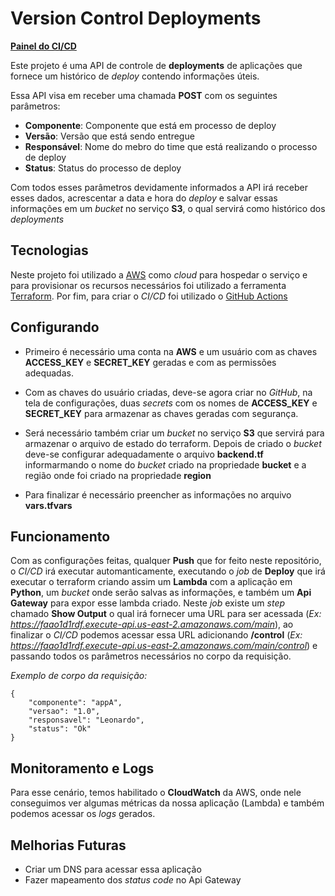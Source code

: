 # Version Control Deployments

[**Painel do CI/CD**](https://github.com/leonardosmartins/version-control-deployments/actions)


Este projeto é uma API de controle de **deployments** de aplicações que fornece um histórico de *deploy* contendo informações úteis.

Essa API visa em receber uma chamada **POST** com os seguintes parâmetros:

 * **Componente**: Componente que está em processo de deploy
 * **Versão**: Versão que está sendo entregue
 * **Responsável**: Nome do mebro do time que está realizando o processo de deploy
 * **Status**: Status do processo de deploy

Com todos esses parâmetros devidamente informados a API irá receber esses dados, acrescentar a data e hora do *deploy* e salvar essas informações em um *bucket* no serviço **S3**, o qual servirá como histórico dos *deployments*

## Tecnologias

Neste projeto foi utilizado a [AWS](https://aws.amazon.com/pt/) como *cloud* para hospedar o serviço e para provisionar os recursos necessários foi utilizado a ferramenta [Terraform](https://www.terraform.io/). Por fim, para criar o *CI/CD* foi utilizado o [GitHub Actions](https://github.com/features/actions)

## Configurando

* Primeiro é necessário uma conta na **AWS** e um usuário com as chaves **ACCESS_KEY** e **SECRET_KEY** geradas e com as permissões adequadas.

* Com as chaves do usuário criadas, deve-se agora criar no *GitHub*, na tela de configurações, duas *secrets* com os nomes de **ACCESS_KEY** e **SECRET_KEY** para armazenar as chaves geradas com segurança.

* Será necessário também criar um *bucket* no serviço **S3** que servirá para armazenar o arquivo de estado do terraform. Depois de criado o *bucket* deve-se configurar adequadamente o arquivo **backend.tf** informarmando o nome do *bucket* criado na propriedade **bucket** e a região onde foi criado na propriedade **region**

* Para finalizar é necessário preencher as informações no arquivo **vars.tfvars**

## Funcionamento

Com as configurações feitas, qualquer **Push** que for feito neste repositório, o *CI/CD* irá executar automanticamente, executando o *job* de **Deploy** que irá executar o terraform criando assim um **Lambda** com a aplicação em **Python**, um *bucket* onde serão salvas as informações, e também um **Api Gateway** para expor esse lambda criado. Neste *job* existe um *step* chamado **Show Output** o qual irá fornecer uma URL para ser acessada (*Ex: https://faao1d1rdf.execute-api.us-east-2.amazonaws.com/main*), ao finalizar o *CI/CD* podemos acessar essa URL adicionando **/control** (*Ex: https://faao1d1rdf.execute-api.us-east-2.amazonaws.com/main/control*) e passando todos os parâmetros necessários no corpo da requisição.

*Exemplo de corpo da requisição:*

```
{
	"componente": "appA",
	"versao": "1.0",
	"responsavel": "Leonardo",
	"status": "Ok"
}
```

## Monitoramento e Logs

Para esse cenário, temos habilitado o **CloudWatch** da AWS, onde nele conseguimos ver algumas métricas da nossa aplicação (Lambda) e também podemos acessar os *logs* gerados.

## Melhorias Futuras

* Criar um DNS para acessar essa aplicação
* Fazer mapeamento dos *status code* no Api Gateway

